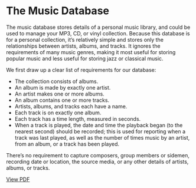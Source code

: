 # The Music Database
The music database stores details of a personal music library, and could be used to manage your MP3, CD, or vinyl collection. Because this
database is for a personal collection, it’s relatively simple and stores only the relationships between artists, albums, and tracks. It ignores the
requirements of many music genres, making it most useful for storing popular music and less useful for storing jazz or classical music.

We first draw up a clear list of requirements for our database:
- The collection consists of albums.
- An album is made by exactly one artist.
- An artist makes one or more albums.
- An album contains one or more tracks.
- Artists, albums, and tracks each have a name.
- Each track is on exactly one album.
- Each track has a time length, measured in seconds.
- When a track is played, the date and time the playback began (to the nearest second) should be recorded; this is used for reporting when a
track was last played, as well as the number of times music by an artist, from an album, or a track has been played.

There’s no requirement to capture composers, group members or sidemen, recording date or location, the source media, or any other details of
artists, albums, or tracks.

[View PDF](./week1/lab1.drawio.pdf)


